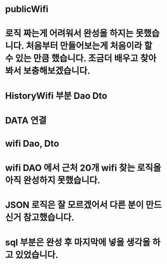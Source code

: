 # publicWifi
# 로직 짜는게 어려워서 완성을 하지는 못했습니다. 처음부터 만들어보는게 처음이라 할 수 있는 만큼 했습니다. 조금더 배우고 찾아봐서 보충해보겠습니다. 
# HistoryWifi 부분 Dao Dto
# DATA 연결 
# wifi Dao, Dto 
# wifi DAO 에서 근처 20개 wifi 찾는 로직을 아직 완성하지 못했습니다. 
# JSON 로직은 잘 모르겠어서 다른 분이 만드신거 참고했습니다. 
# sql 부분은 완성 후 마지막에 넣을 생각을 하고 있었습니다. 
